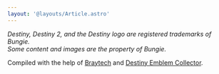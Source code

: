```yaml
---
layout: '@layouts/Article.astro'
---
```


_Destiny, Destiny 2, and the Destiny logo are registered trademarks of Bungie.  
Some content and images are the property of Bungie._

Compiled with the help of [Braytech][braytech] and [Destiny Emblem Collector][dec].

[braytech]: https://bray.tech 'Braytech'
[dec]: https://destinyemblemcollector.com 'Destiny Emblem Collector'

